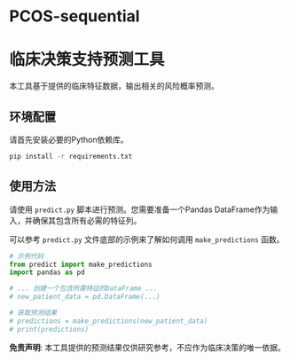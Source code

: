 # PCOS-sequential
# 临床决策支持预测工具

本工具基于提供的临床特征数据，输出相关的风险概率预测。

## 环境配置

请首先安装必要的Python依赖库。

```bash
pip install -r requirements.txt
```

## 使用方法

请使用 `predict.py` 脚本进行预测。您需要准备一个Pandas DataFrame作为输入，并确保其包含所有必需的特征列。

可以参考 `predict.py` 文件底部的示例来了解如何调用 `make_predictions` 函数。

```python
# 示例代码
from predict import make_predictions
import pandas as pd

# ... 创建一个包含所需特征的DataFrame ...
# new_patient_data = pd.DataFrame(...) 

# 获取预测结果
# predictions = make_predictions(new_patient_data)
# print(predictions)
```

**免责声明**: 本工具提供的预测结果仅供研究参考，不应作为临床决策的唯一依据。 
